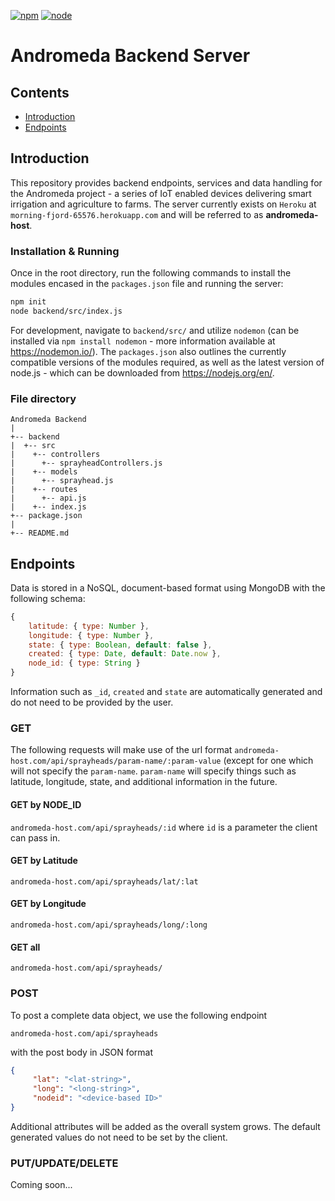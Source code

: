 [![npm](https://badge.fury.io/js/npm.svg)](https://badge.fury.io/js/npm)
[![node](https://badge.fury.io/js/node.svg)](https://badge.fury.io/js/node)

# Andromeda Backend Server

## Contents

- [Introduction](#intro)
- [Endpoints](#ep)

<a name = "intro"></a>
## Introduction 
This repository provides backend endpoints, services and data handling for the Andromeda project - a series of IoT enabled devices delivering smart irrigation and agriculture to farms. The server currently exists on `Heroku` at `morning-fjord-65576.herokuapp.com` and will be referred to as **andromeda-host**. 

### Installation & Running 
Once in the root directory, run the following commands to install the modules encased in the `packages.json` file and running the server:

``` bash
npm init
node backend/src/index.js
```

For development, navigate to `backend/src/` and utilize `nodemon` (can be installed via `npm install nodemon` - more information available at https://nodemon.io/). The `packages.json` also outlines the currently compatible versions of the modules required, as well as the latest version of node.js - which can be downloaded from https://nodejs.org/en/.

### File directory
```
Andromeda Backend
|
+-- backend
|  +-- src
|    +-- controllers
|      +-- sprayheadControllers.js
|    +-- models
|      +-- sprayhead.js
|    +-- routes
|      +-- api.js
|    +-- index.js
+-- package.json
|
+-- README.md
```
<a name = "ep"></a>
## Endpoints

Data is stored in a NoSQL, document-based format using MongoDB with the following schema:

```javascript
{
    latitude: { type: Number },
    longitude: { type: Number },
    state: { type: Boolean, default: false },
    created: { type: Date, default: Date.now },
    node_id: { type: String }
}
```

Information such as `_id`, `created` and `state` are automatically generated and do not need to be provided by the user. 

### GET

The following requests will make use of the url format `andromeda-host.com/api/sprayheads/param-name/:param-value` (except for one which will not specify the `param-name`. `param-name` will specify things such as latitude, longitude, state, and additional information in the future. 

#### GET by NODE_ID

`andromeda-host.com/api/sprayheads/:id` where `id` is a parameter the client can pass in.

#### GET by Latitude

`andromeda-host.com/api/sprayheads/lat/:lat`

#### GET by Longitude

`andromeda-host.com/api/sprayheads/long/:long`

#### GET all

`andromeda-host.com/api/sprayheads/`

### POST

To post a complete data object, we use the following endpoint

`andromeda-host.com/api/sprayheads` 

with the post body in JSON format

```json
{
     "lat": "<lat-string>",
     "long": "<long-string>",
     "nodeid": "<device-based ID>"
}
```

Additional attributes will be added as the overall system grows. The default generated values do not need to be set by the client. 

### PUT/UPDATE/DELETE

Coming soon...

